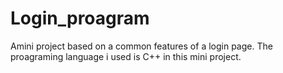 # Login_proagram
 Amini project based on a common features of a login page. The proagraming language i used is C++ in this mini project.
